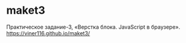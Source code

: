 # maket3
Практическое задание-3, «Верстка блока. JavaScript в браузере».
https://viner116.github.io/maket3/
